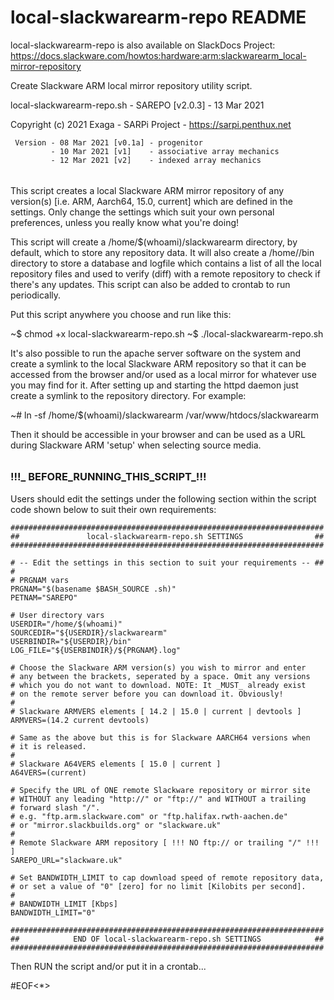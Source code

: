 # local-slackwarearm-repo README

 local-slackwarearm-repo is also available on SlackDocs Project:
 https://docs.slackware.com/howtos:hardware:arm:slackwarearm_local-mirror-repository

 Create Slackware ARM local mirror repository utility script.

 local-slackwarearm-repo.sh - SAREPO [v2.0.3] -  13 Mar 2021

 Copyright (c) 2021 Exaga - SARPi Project - https://sarpi.penthux.net
```
 Version - 08 Mar 2021 [v0.1a] - progenitor
         - 10 Mar 2021 [v1]    - associative array mechanics 
         - 12 Mar 2021 [v2]    - indexed array mechanics 
```
######

 This script creates a local Slackware ARM mirror repository of any  
 version(s) [i.e. ARM, Aarch64, 15.0, current] which are defined in 
 the settings. Only change the settings which suit your own personal 
 preferences, unless you really know what you're doing!

 This script will create a /home/$(whoami)/slackwarearm directory, by 
 default, which to store any repository data. It will also create a 
 /home/<username>/bin directory to store a database and logfile which 
 contains a list of all the local repository files and used to verify
 (diff) with a remote repository to check if there's any updates. This 
 script can also be added to crontab to run periodically.

 Put this script anywhere you choose and run like this:

 ~$ chmod +x local-slackwarearm-repo.sh 
 ~$ ./local-slackwarearm-repo.sh

 It's also possible to run the apache server software on the system and
 create a symlink to the local Slackware ARM repository so that it can 
 be accessed from the browser and/or used as a local mirror for whatever 
 use you may find for it. After setting up and starting the httpd daemon 
 just create a symlink to the repository directory. For example:

 ~# ln -sf /home/$(whoami)/slackwarearm /var/www/htdocs/slackwarearm

 Then it should be accessible in your browser and can be used as a URL
 during Slackware ARM 'setup' when selecting source media.

 ######

### !!!_ BEFORE_RUNNING_THIS_SCRIPT_!!! ###

 Users should edit the settings under the following section within the
 script code shown below to suit their own requirements:
```
######################################################################
##               local-slackwarearm-repo.sh SETTINGS                ##
######################################################################

# -- Edit the settings in this section to suit your requirements -- ##
#
# PRGNAM vars
PRGNAM="$(basename $BASH_SOURCE .sh)"
PETNAM="SAREPO"

# User directory vars
USERDIR="/home/$(whoami)"
SOURCEDIR="${USERDIR}/slackwarearm"
USERBINDIR="${USERDIR}/bin"
LOG_FILE="${USERBINDIR}/${PRGNAM}.log"

# Choose the Slackware ARM version(s) you wish to mirror and enter 
# any between the brackets, seperated by a space. Omit any versions 
# which you do not want to download. NOTE: It _MUST_ already exist
# on the remote server before you can download it. Obviously! 
#
# Slackware ARMVERS elements [ 14.2 | 15.0 | current | devtools ]
ARMVERS=(14.2 current devtools)

# Same as the above but this is for Slackware AARCH64 versions when 
# it is released.
#
# Slackware A64VERS elements [ 15.0 | current ]
A64VERS=(current)

# Specify the URL of ONE remote Slackware repository or mirror site
# WITHOUT any leading "http://" or "ftp://" and WITHOUT a trailing 
# forward slash "/".
# e.g. "ftp.arm.slackware.com" or "ftp.halifax.rwth-aachen.de"
# or "mirror.slackbuilds.org" or "slackware.uk"
#
# Remote Slackware ARM repository [ !!! NO ftp:// or trailing "/" !!! ]
SAREPO_URL="slackware.uk"

# Set BANDWIDTH_LIMIT to cap download speed of remote repository data, 
# or set a value of "0" [zero] for no limit [Kilobits per second].
#
# BANDWIDTH_LIMIT [Kbps]
BANDWIDTH_LIMIT="0"

######################################################################
##            END OF local-slackwarearm-repo.sh SETTINGS            ##
######################################################################
```

Then RUN the script and/or put it in a crontab...

#EOF<*>
